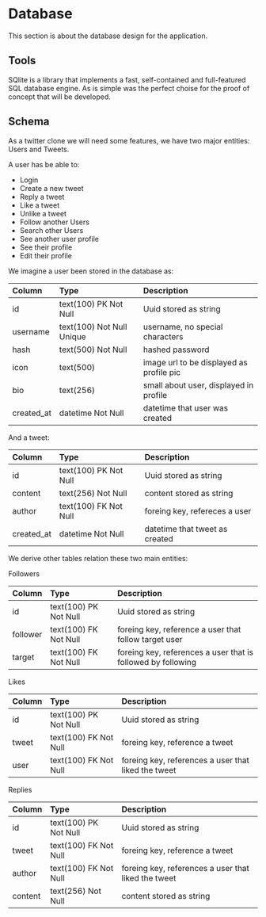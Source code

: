 # Database

This section is about the database design for the application.

## Tools

SQlite is a library that implements a fast, self-contained and full-featured SQL database engine. As is simple was the perfect choise for the proof of concept that will be developed.

## Schema

As a twitter clone we will need some features, we have two major entities: Users and Tweets.

A user has be able to:

- Login
- Create a new tweet 
- Reply a tweet
- Like a tweet
- Unlike a tweet
- Follow another Users
- Search other Users
- See another user profile
- See their profile
- Edit their profile


We imagine a user been stored in the database as:

| Column     | Type                         | Description                              | 
|:-----------|:-----------------------------|:-----------------------------------------|
| id         | text(100) PK Not Null        | Uuid stored as string                    |
| username   | text(100) Not Null Unique    | username, no special characters          |
| hash       | text(500) Not Null           | hashed password                          |
| icon       | text(500)                    | image url to be displayed as profile pic |
| bio        | text(256)                    | small about user, displayed in profile   |
| created_at | datetime  Not Null           | datetime that user was created           |

And a tweet:

| Column     | Type                  | Description                    |
|:-----------|:----------------------|:-------------------------------|
| id         | text(100) PK Not Null | Uuid stored as string          | 
| content    | text(256) Not Null    | content stored as string       |
| author     | text(100) FK Not Null | foreing key, refereces a user  |
| created_at | datetime Not Null     | datetime that tweet as created | 

We derive other tables relation these two main entities:

Followers

| Column     | Type                  | Description                                                  |
|:-----------|:----------------------|:-------------------------------------------------------------|
| id         | text(100) PK Not Null | Uuid stored as string                                        | 
| follower  | text(100) FK Not Null | foreing key, reference a user that follow target user        |
| target     | text(100) FK Not Null | foreing key, references a user that is followed by following |


Likes

| Column     | Type                  | Description                                                  |
|:-----------|:----------------------|:-------------------------------------------------------------|
| id         | text(100) PK Not Null | Uuid stored as string                                        | 
| tweet      | text(100) FK Not Null | foreing key, reference a tweet                               |
| user       | text(100) FK Not Null | foreing key, references a user that liked the tweet          |

Replies

| Column       | Type                  | Description                                                  |
|:-------------|:----------------------|:-------------------------------------------------------------|
| id           | text(100) PK Not Null | Uuid stored as string                                        | 
| tweet        | text(100) FK Not Null | foreing key, reference a tweet                               |
| author       | text(100) FK Not Null | foreing key, references a user that liked the tweet          |
| content      | text(256) Not Null    | content stored as string                                     |


